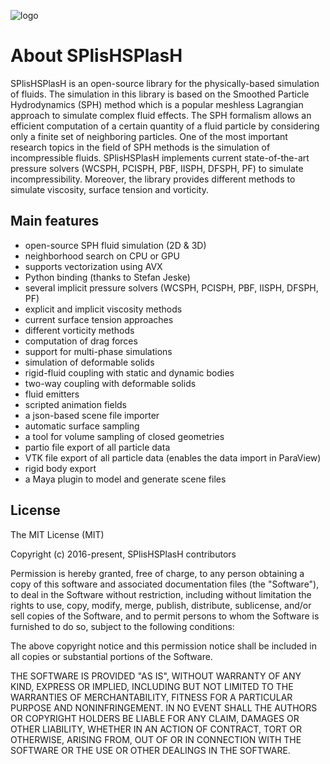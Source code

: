 ![logo](https://raw.githubusercontent.com/InteractiveComputerGraphics/SPlisHSPlasH/master/doc/images/logo_small.jpg)

# About SPlisHSPlasH

SPlisHSPlasH is an open-source library for the physically-based simulation of fluids. The simulation in this library is based on the Smoothed Particle Hydrodynamics (SPH) method which is a popular meshless Lagrangian approach to simulate complex fluid effects. The SPH formalism allows an efficient computation of a certain quantity of a fluid particle by considering only a finite set of neighboring particles. One of the most important research topics in the field of SPH methods is the simulation of incompressible fluids. SPlisHSPlasH implements current state-of-the-art pressure solvers (WCSPH, PCISPH, PBF, IISPH, DFSPH, PF) to simulate incompressibility. Moreover, the library provides different methods to simulate viscosity, surface tension and vorticity. 

## Main features

* open-source SPH fluid simulation (2D & 3D)
* neighborhood search on CPU or GPU
* supports vectorization using AVX
* Python binding (thanks to Stefan Jeske)
* several implicit pressure solvers (WCSPH, PCISPH, PBF, IISPH, DFSPH, PF)
* explicit and implicit viscosity methods
* current surface tension approaches
* different vorticity methods
* computation of drag forces
* support for multi-phase simulations
* simulation of deformable solids 
* rigid-fluid coupling with static and dynamic bodies
* two-way coupling with deformable solids
* fluid emitters
* scripted animation fields
* a json-based scene file importer
* automatic surface sampling
* a tool for volume sampling of closed geometries
* partio file export of all particle data
* VTK file export of all particle data (enables the data import in ParaView)
* rigid body export
* a Maya plugin to model and generate scene files 

## License

The MIT License (MIT)

Copyright (c) 2016-present, SPlisHSPlasH contributors

Permission is hereby granted, free of charge, to any person obtaining a copy
of this software and associated documentation files (the "Software"), to deal
in the Software without restriction, including without limitation the rights
to use, copy, modify, merge, publish, distribute, sublicense, and/or sell
copies of the Software, and to permit persons to whom the Software is
furnished to do so, subject to the following conditions:

The above copyright notice and this permission notice shall be included in all
copies or substantial portions of the Software.

THE SOFTWARE IS PROVIDED "AS IS", WITHOUT WARRANTY OF ANY KIND, EXPRESS OR
IMPLIED, INCLUDING BUT NOT LIMITED TO THE WARRANTIES OF MERCHANTABILITY,
FITNESS FOR A PARTICULAR PURPOSE AND NONINFRINGEMENT. IN NO EVENT SHALL THE
AUTHORS OR COPYRIGHT HOLDERS BE LIABLE FOR ANY CLAIM, DAMAGES OR OTHER
LIABILITY, WHETHER IN AN ACTION OF CONTRACT, TORT OR OTHERWISE, ARISING FROM,
OUT OF OR IN CONNECTION WITH THE SOFTWARE OR THE USE OR OTHER DEALINGS IN THE
SOFTWARE.
